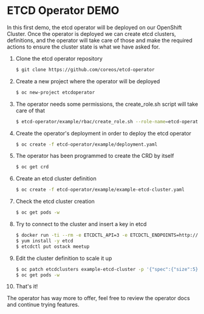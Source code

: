 # ETCD Operator DEMO

In this first demo, the etcd operator will be deployed on our OpenShift Cluster. Once the operator is deployed we can create etcd clusters, definitions, and the operator will take care of those and make the required actions to ensure the cluster state is what we have asked for.

1. Clone the etcd operator repository
    ~~~sh
    $ git clone https://github.com/coreos/etcd-operator
    ~~~
2. Create a new project where the operator will be deployed
    ~~~sh
    $ oc new-project etcdoperator
    ~~~
3. The operator needs some permissions, the create_role.sh script will take care of that
    ~~~sh
    $ etcd-operator/example/rbac/create_role.sh --role-name=etcd-operator --namespace=etcdoperator --role-binding-name=etcd-operator
    ~~~
4. Create the operator's deployment in order to deploy the etcd operator
    ~~~sh
    $ oc create -f etcd-operator/example/deployment.yaml
    ~~~
5. The operator has been programmed to create the CRD by itself
    ~~~sh
    $ oc get crd
    ~~~
6. Create an etcd cluster definition
    ~~~sh
    $ oc create -f etcd-operator/example/example-etcd-cluster.yaml
    ~~~
7. Check the etcd cluster creation
    ~~~sh
    $ oc get pods -w
    ~~~
8. Try to connect to the cluster and insert a key in etcd
    ~~~sh
    $ docker run -ti --rm -e ETCDCTL_API=3 -e ETCDCTL_ENDPOINTS=http://$(oc get svc example-etcd-cluster-client -o jsonpath="{.spec.clusterIP}" -n etcdoperator):$(oc get svc example-etcd-cluster-client -o jsonpath="{.spec.ports[0].port}") centos:7 /bin/bash
    $ yum install -y etcd
    $ etcdctl put ostack meetup
    ~~~
9. Edit the cluster definition to scale it up
    ~~~sh
    $ oc patch etcdclusters example-etcd-cluster -p '{"spec":{"size":5}}' --type='merge'
    $ oc get pods -w
    ~~~
10. That's it!


The operator has way more to offer, feel free to review the operator docs and continue trying features.
